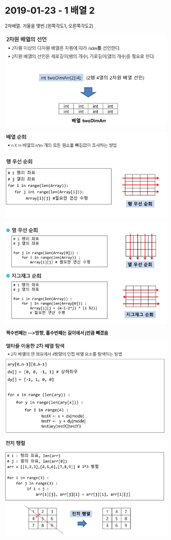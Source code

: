 # 2019-01-23 - 1 배열 2

2차배열. 거울을 몇번.(왼쪽각도1, 오른쪽각도2)

![1548207536681](../typora-user-images/1548207536681.png)

![1548207682844](../typora-user-images/1548207682844.png)

![1548207689741](../typora-user-images/1548207689741.png)

​		**짝수번째는 -->방향,  홀수번째는 길이에서 j만큼 빼겠음**



![1548208256298](../typora-user-images/1548208256298.png)

![1548208265360](../typora-user-images/1548208265360.png)





























